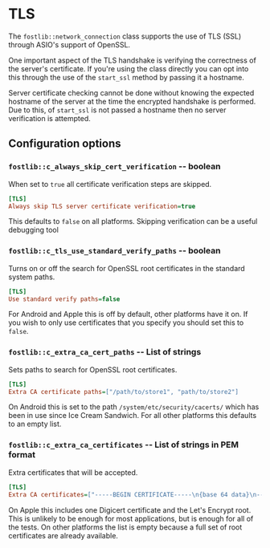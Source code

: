 # TLS

The `fostlib::network_connection` class supports the use of TLS (SSL) through ASIO's support of OpenSSL.

One important aspect of the TLS handshake is verifying the correctness of the server's certificate. If you're using the class directly you can opt into this through the use of the `start_ssl` method by passing it a hostname.

Server certificate checking cannot be done without knowing the expected hostname of the server at the time the encrypted handshake is performed. Due to this, of `start_ssl` is not passed a hostname then no server verification is attempted.


## Configuration options


### `fostlib::c_always_skip_cert_verification` -- boolean

When set to `true` all certificate verification steps are skipped.

```ini
[TLS]
Always skip TLS server certificate verification=true
```

This defaults to `false` on all platforms. Skipping verification can be a useful debugging tool


### `fostlib::c_tls_use_standard_verify_paths` -- boolean

Turns on or off the search for OpenSSL root certificates in the standard system paths.

```ini
[TLS]
Use standard verify paths=false
```

For Android and Apple this is off by default, other platforms have it on. If you wish to only use certificates that you specify you should set this to `false`.


### `fostlib::c_extra_ca_cert_paths` -- List of strings

Sets paths to search for OpenSSL root certificates.

```ini
[TLS]
Extra CA certificate paths=["/path/to/store1", "path/to/store2"]
```

On Android this is set to the path `/system/etc/security/cacerts/` which has been in use since Ice Cream Sandwich. For all other platforms this defaults to an empty list.


### `fostlib::c_extra_ca_certificates` -- List of strings in PEM format

Extra certificates that will be accepted.

```ini
[TLS]
Extra CA certificates=["-----BEGIN CERTIFICATE-----\n{base 64 data}\n-----END CERTIFICATE-----\n"]
```

On Apple this includes one Digicert certificate and the Let's Encrypt root. This is unlikely to be enough for most applications, but is enough for all of the tests. On other platforms the list is empty because a full set of root certificates are already available.
